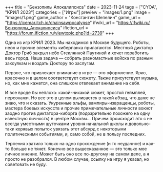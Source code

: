 +++
title = "Бензопилы Апокалипсиса"
date = 2023-11-24
tags = ["CYOA", "КРИЛ 2023"]
categories = ["Игры"]
preview = "images/1.png"
image = "images/1.png"
game_author = "Константин Шепелин"
game_url = "https://icemar.itch.io/chainsawpocalypse"
ifwiki_url = "https://ifwiki.ru/Бензопилы_Апокалипсиса"
ifiction_url = "https://forum.ifiction.ru/viewtopic.php?id=2739"
+++

Одна из игр КРИЛ 2023. Мы находимся в Москве будущего. Роботы, неон и прочие элементы киберпанка прилагаются. Местный диктатор Доктор Гриб закрыл небо Стеклянной Паутиной и хочет поработить весь город. Наша задача — собрать разномастные войска по разным закоулкам и воздать Доктору по заслугам.

Первое, что привлекает внимание в игре — это оформление. Ярко, красочно и в целом соответствует сюжету. Также присутствует музыка, но, как мне кажется, она слишком отвлекает внимание на себя.

И все вроде бы неплохо: какой-никакой сюжет, простой геймплей, персонажи. Но все это в целом выливается в такой абзац, что даже не знаю, что и сказать. Укуренные эльфы, вампиры-извращенцы, роботы, мастера боевых искусств и прочие примечательные личности воюют заодно против диктатора-киборга (подозрительно похожего на одну известную личность) в центре Москвы… Причем происходит это с не всегда уместными шуточками уровня начальной школы и довольно-таки корявых попыток увязать этот абсурд с некоторыми политическими событиями, и, само собой, не в пользу последних.

Терпения хватило только на одно прохождение (и то неудачное) и как-то больше не тянет. Конечно все вышесказанное — это только мое личное мнение. Может быть оно все по-другому на самом деле, а я просто не разобрался. В любом случае, ссылку на игру я указал, но советовать не буду.